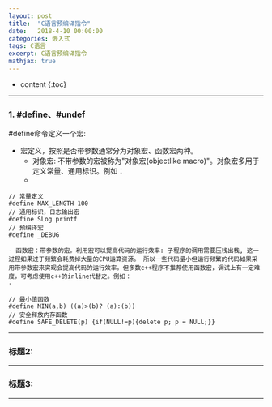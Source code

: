 ```yaml
---
layout: post
title:  "C语言预编译指令"
date:   2018-4-10 00:00:00
categories: 嵌入式
tags: C语言
excerpt: C语言预编译指令
mathjax: true
---
```

* content
{:toc}
---



### 1. #define、#undef

#define命令定义一个宏:<br/>
- 宏定义，按照是否带参数通常分为对象宏、函数宏两种。
    - 对象宏: 不带参数的宏被称为"对象宏(objectlike macro)"。对象宏多用于定义常量、通用标识。例如：
    - 
```
// 常量定义
#define MAX_LENGTH 100
// 通用标识，日志输出宏
#define SLog printf
// 预编译宏
#define _DEBUG
```
    - 函数宏：带参数的宏。利用宏可以提高代码的运行效率: 子程序的调用需要压栈出栈, 这一过程如果过于频繁会耗费掉大量的CPU运算资源。 所以一些代码量小但运行频繁的代码如果采用带参数宏来实现会提高代码的运行效率。但多数c++程序不推荐使用函数宏，调试上有一定难度，可考虑使用c++的inline代替之。例如：
    - 
```
// 最小值函数
#define MIN(a,b) ((a)>(b)? (a):(b))
// 安全释放内存函数
#define SAFE_DELETE(p) {if(NULL!=p){delete p; p = NULL;}}
```
---

### 标题2:




---

### 标题3:



---
